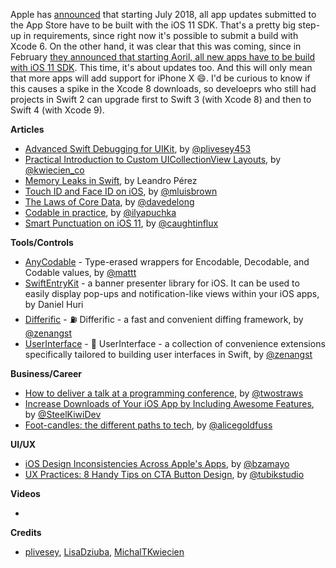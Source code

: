 Apple has [announced](https://developer.apple.com/news/?id=05072018a) that starting July 2018, all app updates submitted to the App Store have to be built with the iOS 11 SDK. That's a pretty big step-up in requirements, since right now it's possible to submit a build with Xcode 6. On the other hand, it was clear that this was coming, since in February [they announced that starting Aoril, all new apps have to be build with iOS 11 SDK](http://ios-goodies.com/post/171167123973/week-218). This time, it's about updates too. And this will only mean that more apps will add support for iPhone X 😄. I'd be curious to know if this causes a spike in the Xcode 8 downloads, so develoeprs who still had projects in Swift 2 can upgrade first to Swift 3 (with Xcode 8) and then to Swift 4 (with Xcode 9).

**Articles**

* [Advanced Swift Debugging for UIKit](https://blog.superhuman.com/advanced-swift-debugging-for-uikit-e154d1c28aaf), by [@plivesey453](https://twitter.com/plivesey453)
* [Practical Introduction to Custom UICollectionView Layouts](https://www.netguru.co/codestories/practical-introduction-to-custom-uicollectionview-layouts?utm_campaign=Codestories&utm_source=iosgoodies), by [@kwiecien_co](https://twitter.com/kwiecien_co)
* [Memory Leaks in Swift](https://medium.com/flawless-app-stories/memory-leaks-in-swift-bfd5f95f3a74), by Leandro Pérez
* [Touch ID and Face ID on iOS](http://michael-brown.net/2018/touch-id-and-face-id-on-ios/), by [@mluisbrown](https://twitter.com/mluisbrown)
* [The Laws of Core Data](https://davedelong.com/blog/2018/05/09/the-laws-of-core-data/), by [@davedelong](https://twitter.com/davedelong)
* [Codable in practice](http://ilya.puchka.me/codable-in-practice/), by [@ilyapuchka](https://twitter.com/ilyapuchka)
* [Smart Punctuation on iOS 11](https://pspdfkit.com/blog/2018/ios-11-smart-punctuation/), by [@caughtinflux](https://twitter.com/caughtinflux)

**Tools/Controls**

* [AnyCodable](https://github.com/Flight-School/AnyCodable) - Type-erased wrappers for Encodable, Decodable, and Codable values, by [@mattt](https://twitter.com/mattt)
* [SwiftEntryKit](https://github.com/huri000/SwiftEntryKit) - a banner presenter library for iOS. It can be used to easily display pop-ups and notification-like views within your iOS apps, by Daniel Huri
* [Differific](https://github.com/zenangst/Differific) - ⛽️ Differific - a fast and convenient diffing framework, by [@zenangst](https://twitter.com/zenangst)
* [UserInterface](https://github.com/zenangst/UserInterface) - 🚥 UserInterface - a collection of convenience extensions specifically tailored to building user interfaces in Swift, by [@zenangst](https://twitter.com/zenangst)

**Business/Career**

* [How to deliver a talk at a programming conference](https://www.hackingwithswift.com/articles/96/how-to-deliver-a-talk-at-a-programming-conference), by [@twostraws](https://twitter.com/twostraws)
* [Increase Downloads of Your iOS App by Including Awesome Features](https://medium.com/ios-os-x-development/increase-downloads-of-your-ios-app-by-including-awesome-features-4b39be3af548), by [@SteelKiwiDev](https://twitter.com/SteelKiwiDev)
* [Foot-candles: the different paths to tech](http://blog.alicegoldfuss.com/foot-candles/), by [@alicegoldfuss](https://twitter.com/alicegoldfuss)

**UI/UX**

* [iOS Design Inconsistencies Across Apple's Apps](http://benjaminmayo.co.uk/ios-11-design-inconsistencies), by [@bzamayo](https://twitter.com/bzamayo)
* [UX Practices: 8 Handy Tips on CTA Button Design](https://uxplanet.org/ux-practices-8-handy-tips-on-cta-button-design-682fdb9c65bc), by [@tubikstudio](https://twitter.com/tubikstudio)

**Videos**

* 

**Credits**

* [plivesey](https://github.com/plivesey), [LisaDziuba](https://github.com/lisadziuba), [MichalTKwiecien](https://github.com/MichalTKwiecien)
